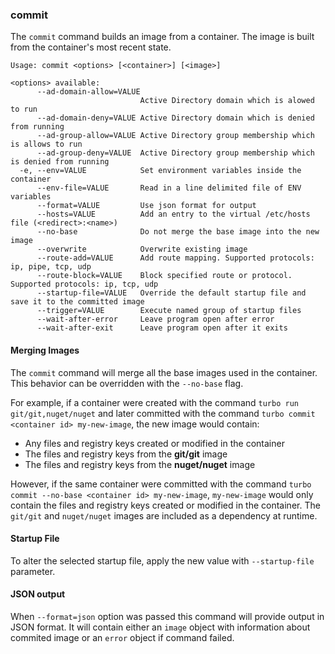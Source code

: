 ### commit

The `commit` command builds an image from a container. The image is built from the container's most recent state. 

```
Usage: commit <options> [<container>] [<image>]

<options> available:
      --ad-domain-allow=VALUE
                             Active Directory domain which is alowed to run
      --ad-domain-deny=VALUE Active Directory domain which is denied from running
      --ad-group-allow=VALUE Active Directory group membership which is allows to run
      --ad-group-deny=VALUE  Active Directory group membership which is denied from running
  -e, --env=VALUE            Set environment variables inside the container
      --env-file=VALUE       Read in a line delimited file of ENV variables
      --format=VALUE         Use json format for output
      --hosts=VALUE          Add an entry to the virtual /etc/hosts file (<redirect>:<name>)
      --no-base              Do not merge the base image into the new image
      --overwrite            Overwrite existing image
      --route-add=VALUE      Add route mapping. Supported protocols: ip, pipe, tcp, udp
      --route-block=VALUE    Block specified route or protocol. Supported protocols: ip, tcp, udp
      --startup-file=VALUE   Override the default startup file and save it to the committed image
      --trigger=VALUE        Execute named group of startup files
      --wait-after-error     Leave program open after error
      --wait-after-exit      Leave program open after it exits
```

#### Merging Images

The `commit` command will merge all the base images used in the container. This behavior can be overridden with the `--no-base` flag. 

For example, if a container were created with the command `turbo run git/git,nuget/nuget` and later committed with the command `turbo commit <container id> my-new-image`, the new image would contain: 

- Any files and registry keys created or modified in the container
- The files and registry keys from the **git/git** image
- The files and registry keys from the **nuget/nuget** image

However, if the same container were committed with the command `turbo commit --no-base <container id> my-new-image`, `my-new-image` would only contain the files and registry keys created or modified in the container. The `git/git` and `nuget/nuget` images are included as a dependency at runtime.

#### Startup File

To alter the selected startup file, apply the new value with `--startup-file` parameter.

#### JSON output

When `--format=json` option was passed this command will provide output in JSON format. It will contain either an `image` object with information about commited image or an `error` object if command failed.